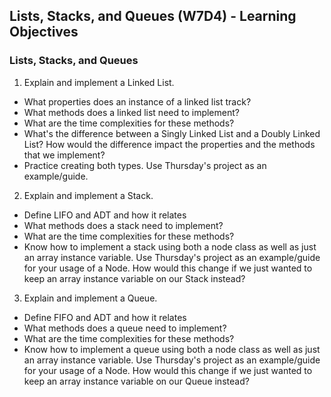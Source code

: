 ## Lists, Stacks, and Queues (W7D4) - Learning Objectives

### Lists, Stacks, and Queues
1. Explain and implement a Linked List.
  - What properties does an instance of a linked list track?
  - What methods does a linked list need to implement?
  - What are the time complexities for these methods?
  - What's the difference between a Singly Linked List and a Doubly Linked List? How would the difference impact the properties and the methods that we implement?
  - Practice creating both types. Use Thursday's project as an example/guide.

2. Explain and implement a Stack.
  - Define LIFO and ADT and how it relates
  - What methods does a stack need to implement?
  - What are the time complexities for these methods?
  - Know how to implement a stack using both a node class as well as just an array instance variable. Use Thursday's project as an example/guide for your usage of a Node. How would this change if we just wanted to keep an array instance variable on our Stack instead?

3. Explain and implement a Queue.
  - Define FIFO and ADT and how it relates
  - What methods does a queue need to implement?
  - What are the time complexities for these methods?
  - Know how to implement a queue using both a node class as well as just an array instance variable. Use Thursday's project as an example/guide for your usage of a Node. How would this change if we just wanted to keep an array instance variable on our Queue instead?
  